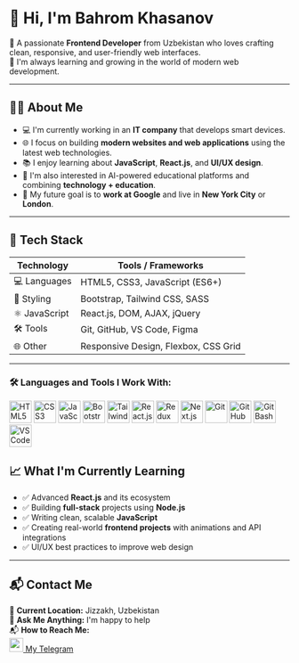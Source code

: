 # 👋 Hi, I'm Bahrom Khasanov

🎯 A passionate **Frontend Developer** from Uzbekistan who loves crafting clean, responsive, and user-friendly web interfaces.  
🌱 I'm always learning and growing in the world of modern web development.  

---

## 🧑‍💻 About Me

- 💻 I'm currently working in an **IT company** that develops smart devices.
- 🌐 I focus on building **modern websites and web applications** using the latest web technologies.
- 📚 I enjoy learning about **JavaScript**, **React.js**, and **UI/UX design**.
- 🧠 I'm also interested in AI-powered educational platforms and combining **technology + education**.
- 🎯 My future goal is to **work at Google** and live in **New York City** or **London**.

---

## 🚀 Tech Stack

| Technology     | Tools / Frameworks             |
|----------------|--------------------------------|
| 💻 Languages   | HTML5, CSS3, JavaScript (ES6+) |
| 🎨 Styling     | Bootstrap, Tailwind CSS, SASS  |
| ⚛️ JavaScript  | React.js, DOM, AJAX, jQuery    |
| 🛠️ Tools       | Git, GitHub, VS Code, Figma    |
| 🌐 Other       | Responsive Design, Flexbox, CSS Grid |

---
### 🛠️ Languages and Tools I Work With:

<p align="left">
  <img src="https://www.freepnglogos.com/uploads/html5-logo-png/html5-logo-html-logo-0.png" width="40px" alt="HTML5" />
  <img src="https://upload.wikimedia.org/wikipedia/commons/6/62/CSS3_logo.svg" width="40px" alt="CSS3" />
  <img src="https://upload.wikimedia.org/wikipedia/commons/6/6a/JavaScript-logo.png" width="40px" alt="JavaScript" />
  <img src="https://cdn.iconscout.com/icon/free/png-256/free-bootstrap-226077.png" width="40px" alt="Bootstrap" />
  <img src="https://cdn.worldvectorlogo.com/logos/tailwind-css-2.svg" width="40px" alt="TailwindCSS" />
  <img src="https://upload.wikimedia.org/wikipedia/commons/a/a7/React-icon.svg" width="40px" alt="React.js" />
  <img src="https://upload.wikimedia.org/wikipedia/commons/4/49/Redux.png" width="40px" alt="Redux" />
  <img src="https://static-00.iconduck.com/assets.00/nextjs-icon-512x512-11yvtw8g.png" width="40px" alt="Next.js" />
  <img src="https://cdn-icons-png.flaticon.com/512/2111/2111288.png" width="40px" alt="Git" />
  <img src="https://cdn-icons-png.flaticon.com/512/733/733553.png" width="40px" alt="GitHub" />
  <img src="https://upload.wikimedia.org/wikipedia/commons/e/e0/Git-logo.svg" width="40px" alt="Git Bash" />
  <img src="https://cdn-icons-png.flaticon.com/512/5968/5968705.png" width="40px" alt="VS Code" />
</p>

## 📈 What I'm Currently Learning

- ✅ Advanced **React.js** and its ecosystem
- ✅ Building **full-stack** projects using **Node.js**
- ✅ Writing clean, scalable **JavaScript**
- ✅ Creating real-world **frontend projects** with animations and API integrations
- ✅ UI/UX best practices to improve web design

---

## 📬 Contact Me
📍 **Current Location:** Jizzakh, Uzbekistan  
💬 **Ask Me Anything:** I'm happy to help  
📬 **How to Reach Me:**  
<a href="https://t.me/Bahrom_Xasanov" target="_blank">
  <img src="https://cdn-icons-png.flaticon.com/512/2111/2111646.png" width="25px" /> My Telegram 
</a>
